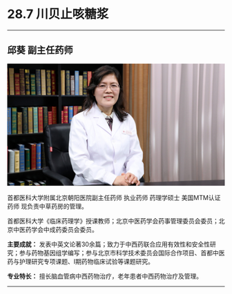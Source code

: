 # 28.7 川贝止咳糖浆

---

## 邱葵 副主任药师

![1685598011961](image/c28_007/1685598011961.png)

首都医科大学附属北京朝阳医院副主任药师 执业药师 药理学硕士 美国MTM认证药师 现负责中草药房的管理。

首都医科大学《临床药理学》授课教师；北京中医药学会药事管理委员会委员；北京中医药学会中成药委员会委员。

**主要成就：** 发表中英文论著30余篇；致力于中西药联合应用有效性和安全性研究；参与药物基因组学编写；参与北京市科学技术委员会国际合作项目、首都中医药与护理研究专项课题、I期药物临床试验等课题研究。

**专业特长：** 擅长脑血管病中西药物治疗，老年患者中西药物治疗及管理。

---
